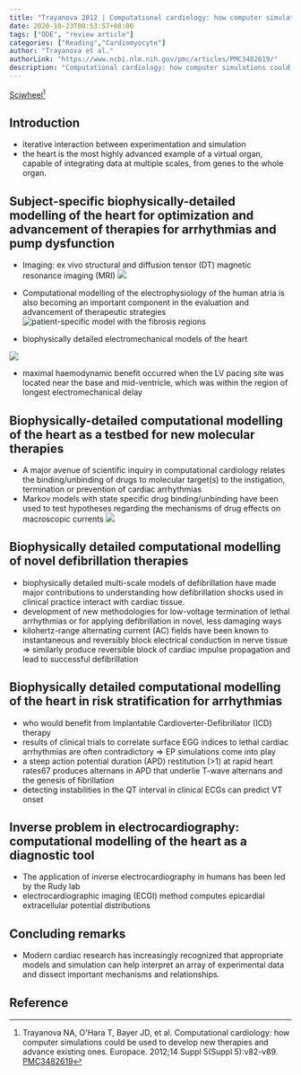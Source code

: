 ```yaml
---
title: "Trayanova 2012 | Computational cardiology: how computer simulations could be used to develop new therapies and advance existing ones"
date: 2020-10-23T00:53:57+08:00
tags: ["ODE", "review article"]
categories: ["Reading","Cardiomyocyte"]
author: "Trayanova et al."
authorLink: "https://www.ncbi.nlm.nih.gov/pmc/articles/PMC3482619/"
description: "Computational cardiology: how computer simulations could be used to develop new therapies and advance existing ones"
---
```


[Sciwheel](https://sciwheel.com/work/#/items/6317353)[^Trayanova2012]

<!--more-->

## Introduction
* iterative interaction between experimentation and simulation
* the heart is the most highly advanced example of a virtual organ, capable of integrating data at multiple scales, from genes to the whole organ.
## Subject-specific biophysically-detailed modelling of the heart for optimization and advancement of therapies for arrhythmias and pump dysfunction
* Imaging: ex vivo structural and diffusion tensor (DT) magnetic resonance imaging (MRI)
![](https://www.ncbi.nlm.nih.gov/pmc/articles/PMC3482619/bin/eus27701.jpg)
* Computational modelling of the electrophysiology of the human atria is also becoming an important component in the evaluation and advancement of therapeutic strategies
![](https://www.ncbi.nlm.nih.gov/pmc/articles/PMC3482619/bin/eus27702.jpg "patient-specific model with the fibrosis regions")

* biophysically detailed electromechanical models of the heart

![](https://www.ncbi.nlm.nih.gov/pmc/articles/PMC3482619/bin/eus27703.jpg)
* maximal haemodynamic benefit occurred when the LV pacing site was located near the base and mid-ventricle, which was within the region of longest electromechanical delay

## Biophysically-detailed computational modelling of the heart as a testbed for new molecular therapies
* A major avenue of scientific inquiry in computational cardiology relates the binding/unbinding of drugs to molecular target(s) to the instigation, termination or prevention of cardiac arrhythmias
* Markov models with state specific drug binding/unbinding have been used to test hypotheses regarding the mechanisms of drug effects on macroscopic currents
![](https://www.ncbi.nlm.nih.gov/pmc/articles/PMC3482619/bin/eus27704.jpg)

## Biophysically detailed computational modelling of novel defibrillation therapies
* biophysically detailed multi-scale models of defibrillation have made major contributions to understanding how defibrillation shocks used in clinical practice interact with cardiac tissue.
* development of new methodologies for low-voltage termination of lethal arrhythmias or for applying defibrillation in novel, less damaging ways
* kilohertz-range alternating current (AC) fields have been known to instantaneous and reversibly block electrical conduction in nerve tissue => similarly produce reversible block of cardiac impulse propagation and lead to successful defibrillation

## Biophysically detailed computational modelling of the heart in risk stratification for arrhythmias
* who would benefit from Implantable Cardioverter-Defibrillator (ICD) therapy
* results of clinical trials to correlate surface EGG indices to lethal cardiac arrhythmias are often contradictory => EP simulations come into play
* a steep action potential duration (APD) restitution (>1) at rapid heart rates67 produces alternans in APD that underlie T-wave alternans and the genesis of fibrillation
* detecting instabilities in the QT interval in clinical ECGs can predict VT onset

## Inverse problem in electrocardiography: computational modelling of the heart as a diagnostic tool
* The application of inverse electrocardiography in humans has been led by the Rudy lab
* electrocardiographic imaging (ECGI) method computes epicardial extracellular potential distributions

## Concluding remarks
* Modern cardiac research has increasingly recognized that appropriate models and simulation can help interpret an array of experimental data and dissect important mechanisms and relationships.

## Reference
[^Trayanova2012]: Trayanova NA, O'Hara T, Bayer JD, et al. Computational cardiology: how computer simulations could be used to develop new therapies and advance existing ones. Europace. 2012;14 Suppl 5(Suppl 5):v82-v89. [PMC3482619](https://www.ncbi.nlm.nih.gov/pmc/articles/PMC3482619)
